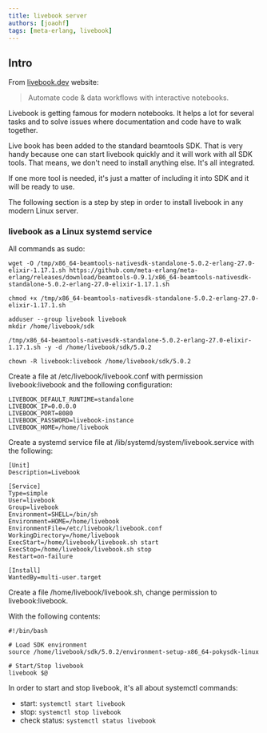 ```yaml
---
title: livebook server
authors: [joaohf]
tags: [meta-erlang, livebook]
---
```


## Intro

From [livebook.dev](https://livebook.dev) website:

> Automate code & data workflows with interactive notebooks.

Livebook is getting famous for modern notebooks. It helps a lot for several
tasks and to solve issues where documentation and code have to walk together.

Live book has been added to the standard beamtools SDK. That is very handy
because one can start livebook quickly and it will work with all SDK tools. That
means, we don't need to install anything else. It's all integrated.

If one more tool is needed, it's just a matter of including it into SDK and it
will be ready to use.

The following section is a step by step in order to install livebook in any
modern Linux server.

### livebook as a Linux systemd service

All commands as sudo:

```
wget -O /tmp/x86_64-beamtools-nativesdk-standalone-5.0.2-erlang-27.0-elixir-1.17.1.sh https://github.com/meta-erlang/meta-erlang/releases/download/beamtools-0.9.1/x86_64-beamtools-nativesdk-standalone-5.0.2-erlang-27.0-elixir-1.17.1.sh

chmod +x /tmp/x86_64-beamtools-nativesdk-standalone-5.0.2-erlang-27.0-elixir-1.17.1.sh

adduser --group livebook livebook
mkdir /home/livebook/sdk

/tmp/x86_64-beamtools-nativesdk-standalone-5.0.2-erlang-27.0-elixir-1.17.1.sh -y -d /home/livebook/sdk/5.0.2

chown -R livebook:livebook /home/livebook/sdk/5.0.2
```

Create a file at /etc/livebook/livebook.conf with permission livebook:livebook
and the following configuration:

```
LIVEBOOK_DEFAULT_RUNTIME=standalone
LIVEBOOK_IP=0.0.0.0
LIVEBOOK_PORT=8080
LIVEBOOK_PASSWORD=livebook-instance
LIVEBOOK_HOME=/home/livebook
```

Create a systemd service file at /lib/systemd/system/livebook.service with the
following:

```
[Unit]
Description=Livebook

[Service]
Type=simple
User=livebook
Group=livebook
Environment=SHELL=/bin/sh
Environment=HOME=/home/livebook
EnvironmentFile=/etc/livebook/livebook.conf
WorkingDirectory=/home/livebook
ExecStart=/home/livebook/livebook.sh start
ExecStop=/home/livebook/livebook.sh stop
Restart=on-failure

[Install]
WantedBy=multi-user.target
```

Create a file /home/livebook/livebook.sh, change permission to
livebook:livebook.

With the following contents:

```
#!/bin/bash

# Load SDK environment
source /home/livebook/sdk/5.0.2/environment-setup-x86_64-pokysdk-linux

# Start/Stop livebook
livebook $@
```

In order to start and stop livebook, it's all about systemctl commands:

- start: `systemctl start livebook`
- stop: `systemctl stop livebook`
- check status: `systemctl status livebook`
